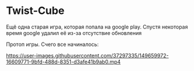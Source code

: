 # Twist-Cube
Ещё одна старая игра, которая попала на google play. Спустя некоторая время google удалил её из-за отсутствие обновления

Протоп игры. Счего все начиналось:



https://user-images.githubusercontent.com/37297335/149659972-16609771-9bfd-488d-8351-d3afe41b9ab0.mp4


